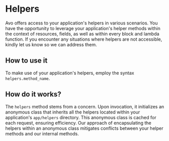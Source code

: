 # Helpers
Avo offers access to your application's helpers in various scenarios. You have the opportunity to leverage your application's helper methods within the context of resources, fields, as well as within every block and lambda function. If you encounter any situations where helpers are not accessible, kindly let us know so we can address them.

## How to use it
To make use of your application's helpers, employ the syntax `helpers.method_name`.

## How do it works?
The `helpers` method stems from a concern. Upon invocation, it initializes an anonymous class that inherits all the helpers located within your application's `app/helpers` directory. This anonymous class is cached for each request, ensuring efficiency. Our approach of encapsulating the helpers within an anonymous class mitigates conflicts between your helper methods and our internal methods.
